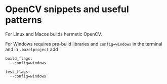 # OpenCV snippets and useful patterns

For Linux and Macos builds hermetic OpenCV. 

For Windows requires pre-build libraries and `config=windows`
in the terminal and in `.bazelproject` add 

```
build_flags:
  --config=windows

test_flags:
  --config=windows
```
